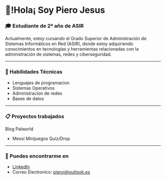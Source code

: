 # 🌟!Hola¡ Soy Piero Jesus 
### 🎓 Estudiante de 2º año de ASIR
Actualmente, estoy cursando el Grado Superior de Administración de Sistemas Informáticos en Red (ASIR), donde estoy adquiriendo conocimientos en tecnologías y herramientas relacionadas con la administración de sistemas, redes y ciberseguridad.
* * *
### 🚀 Habilidades Técnicas
- Lenguajes de programacion
- Sistemas Operativos
- Administracion de redes
- Bases de datos
* * *
### 📋 Proyectos trabajados
Blog Palworld
- Messi
Minijuegos Quiz/Drop
* * *
### 🚩 Puedes encontrarme en
- [LinkedIn](https://www.linkedin.com/in/piero-jesus-53aa02291/)
- Correo Electronico: [pieroj@outlook.es](mailto:pieroj@outlook.es)
